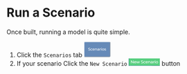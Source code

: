 # Run a Scenario

Once built, running a model is quite simple. 

1. Click the `Scenarios` tab ![](../_static/icon-scenario-tab.png) 
2. If your scenario Click the `New Scenario` ![](../_static/icon-new-scenario.png) button
